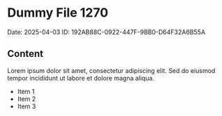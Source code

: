 # Dummy File 1270

Date: 2025-04-03
ID: 192AB88C-0922-447F-9BB0-D64F32A6B55A

## Content

Lorem ipsum dolor sit amet, consectetur adipiscing elit.
Sed do eiusmod tempor incididunt ut labore et dolore magna aliqua.

* Item 1
* Item 2
* Item 3
